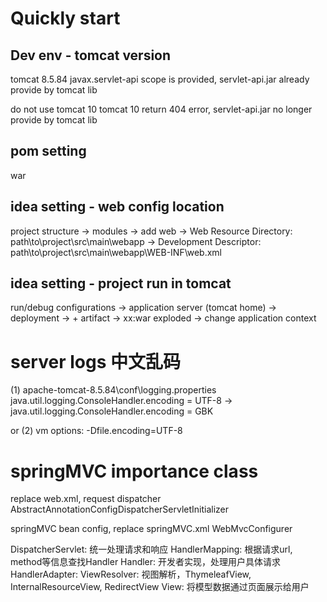 
# Quickly start
## Dev env - tomcat version
tomcat 8.5.84
javax.servlet-api scope is provided, servlet-api.jar already provide by tomcat lib

do not use tomcat 10
tomcat 10 return 404 error, servlet-api.jar no longer provide by tomcat lib

## pom setting
<packaging>war</packaging>

## idea setting - web config location
project structure -> modules -> add web
-> Web Resource Directory: path\to\project\src\main\webapp
-> Development Descriptor: path\to\project\src\main\webapp\WEB-INF\web.xml

## idea setting - project run in tomcat
run/debug configurations -> application server (tomcat home) -> deployment -> + artifact -> xx:war exploded -> change application context

# server logs 中文乱码
(1)
apache-tomcat-8.5.84\conf\logging.properties
java.util.logging.ConsoleHandler.encoding = UTF-8
->
java.util.logging.ConsoleHandler.encoding = GBK

or (2)
vm options: -Dfile.encoding=UTF-8


# springMVC importance class
replace web.xml, request dispatcher
AbstractAnnotationConfigDispatcherServletInitializer

springMVC bean config, replace springMVC.xml
WebMvcConfigurer


DispatcherServlet: 统一处理请求和响应
HandlerMapping: 根据请求url, method等信息查找Handler
Handler: 开发者实现，处理用户具体请求
HandlerAdapter: 
ViewResolver: 视图解析，ThymeleafView, InternalResourceView, RedirectView
View: 将模型数据通过页面展示给用户

